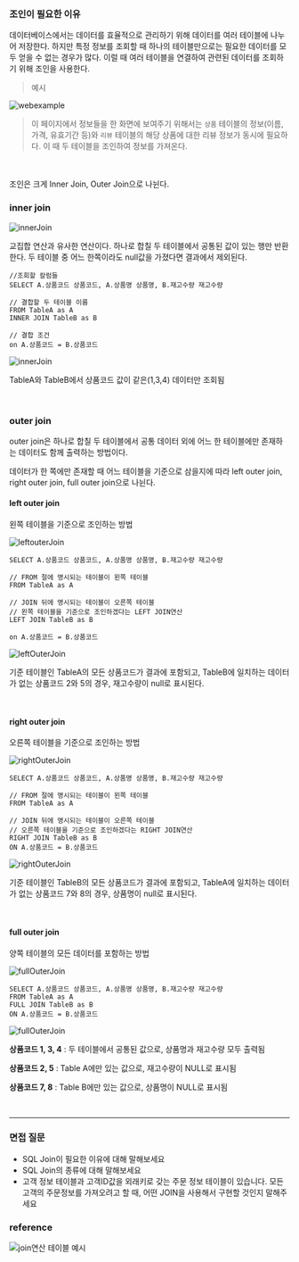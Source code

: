 ### 조인이 필요한 이유

데이터베이스에서는 데이터를 효율적으로 관리하기 위해 데이터를 여러 테이블에 나누어 저장한다. 하지만 특정 정보를 조회할 때 하나의 테이블만으로는 필요한 데이터를 모두 얻을 수 없는 경우가 많다. 이럴 때 여러 테이블을 연결하여 관련된 데이터를 조회하기 위해 조인을 사용한다. 

 >예시
    
![webexample](./img/db_join_web_example.png)
    
>이 페이지에서 정보들을 한 화면에 보여주기 위해서는  `상품` 테이블의 정보(이름, 가격, 유효기간 등)와  `리뷰` 테이블의 해당 상품에 대한 리뷰 정보가 동시에 필요하다. 이 때 두 테이블을 조인하여 정보를 가져온다. 

<br> 
<br> 
조인은 크게 Inner Join, Outer Join으로 나뉜다. 

### inner join

![innerJoin](./img/db_innerjoin_diagram.png)

교집합 연산과 유사한 연산이다. 하나로 합칠 두 테이블에서 공통된 값이 있는 행만 반환한다. 두 테이블 중 어느 한쪽이라도 null값을 가졌다면 결과에서 제외된다. 

```
//조회할 칼럼들
SELECT A.상품코드 상품코드, A.상품명 상품명, B.재고수량 재고수량

// 결합할 두 테이블 이름
FROM TableA as A
INNER JOIN TableB as B

// 결합 조건
on A.상품코드 = B.상품코드 
```

![innerJoin](./img/db_innerjoin_table.png)



TableA와 TableB에서 상품코드 값이 같은(1,3,4) 데이터만 조회됨

<br>

### outer join

outer join은 하나로 합칠 두 테이블에서 공통 데이터 외에 어느 한 테이블에만 존재하는 데이터도 함께 출력하는 방법이다. 

데이터가 한 쪽에만 존재할 때 어느 테이블을 기준으로 삼을지에 따라 left outer join, right outer join, full outer join으로 나뉜다. 

#### left outer join

왼쪽 테이블을 기준으로 조인하는 방법

![leftouterJoin](./img/db_leftouterjoin_diagram.png)

```
SELECT A.상품코드 상품코드, A.상품명 상품명, B.재고수량 재고수량

// FROM 절에 명시되는 테이블이 왼쪽 테이블
FROM TableA as A

// JOIN 뒤에 명시되는 테이블이 오른쪽 테이블
// 왼쪽 테이블을 기준으로 조인하겠다는 LEFT JOIN연산
LEFT JOIN TableB as B

on A.상품코드 = B.상품코드
```

![leftOuterJoin](./img/db_leftouterjoin_table.png)


기준 테이블인 TableA의 모든 상품코드가 결과에 포함되고, TableB에 일치하는 데이터가 없는 상품코드 2와 5의 경우, 재고수량이 null로 표시된다. 

<br>

#### right outer join

오른쪽 테이블을 기준으로 조인하는 방법

![rightOuterJoin](./img/db_rightouterjoin_diagram.png)

```
SELECT A.상품코드 상품코드, A.상품명 상품명, B.재고수량 재고수량 

// FROM 절에 명시되는 테이블이 왼쪽 테이블
FROM TableA as A 

// JOIN 뒤에 명시되는 테이블이 오른쪽 테이블
// 오른쪽 테이블을 기준으로 조인하겠다는 RIGHT JOIN연산   
RIGHT JOIN TableB as B   
ON A.상품코드 = B.상품코드
```

![rightOuterJoin](./img/db_rightouterjoin_table.png)

기준 테이블인 TableB의 모든 상품코드가 결과에 포함되고, TableA에 일치하는 데이터가 없는 상품코드 7와 8의 경우, 상품명이 null로 표시된다. 

<br>

#### full outer join

양쪽 테이블의 모든 데이터를 포함하는 방법

![fullOuterJoin](./img/db_fullouterjoin_diagram.png)

```
SELECT A.상품코드 상품코드, A.상품명 상품명, B.재고수량 재고수량 
FROM TableA as A       
FULL JOIN TableB as B   
ON A.상품코드 = B.상품코드
```

![fullOuterJoin](./img/db_fullouterjoin_table.png)

**상품코드 1, 3, 4** : 두 테이블에서 공통된 값으로, 상품명과 재고수량 모두 출력됨

**상품코드 2, 5** : Table A에만 있는 값으로, 재고수량이 NULL로 표시됨

**상품코드 7, 8** : Table B에만 있는 값으로, 상품명이 NULL로 표시됨

<br>


---

### 면접 질문

- SQL Join이 필요한 이유에 대해 말해보세요
- SQL Join의 종류에 대해 말해보세요
- 고객 정보 테이블과 고객ID값을 외래키로 갖는 주문 정보 테이블이 있습니다. 모든 고객의 주문정보를 가져오려고 할 때, 어떤 JOIN을 사용해서 구현할 것인지 말해주세요

### reference

![join연산 테이블 예시](https://velog.io/@newdana01/Database-%ED%85%8C%EC%9D%B4%EB%B8%94-%EC%A1%B0%EC%9D%B8-%EC%9D%B4%ED%95%B4%ED%95%98%EA%B8%B0)
